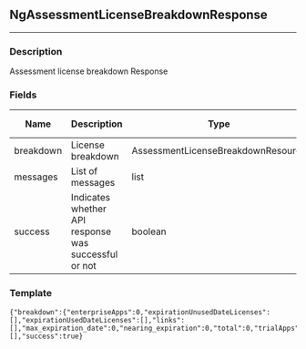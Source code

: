 ## NgAssessmentLicenseBreakdownResponse
---
### Description
Assessment license breakdown Response
### Fields
| Name | Description | Type | Allowed Values | Required |
| ---- | ----------- | ---- | -------------- | -------- |
| breakdown | License breakdown | AssessmentLicenseBreakdownResource |  | false |
| messages | List of messages | list |  | false |
| success | Indicates whether API response was successful or not | boolean |  | false |
### Template
```
{"breakdown":{"enterpriseApps":0,"expirationUnusedDateLicenses":[],"expirationUsedDateLicenses":[],"links":[],"max_expiration_date":0,"nearing_expiration":0,"total":0,"trialApps":0,"unused":0,"used":0},"messages":[],"success":true}
```
